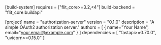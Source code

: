 [build-system]
requires = ["flit_core>=3.2,<4"]
build-backend = "flit_core.buildapi"

[project]
name = "authorization-server"
version = "0.1.0"
description = "A simple OAuth2 authorization server."
authors = [
    { name="Your Name", email="your.email@example.com" }
]
dependencies = [
    "fastapi>=0.70.0",
    "uvicorn>=0.15.0"
]

